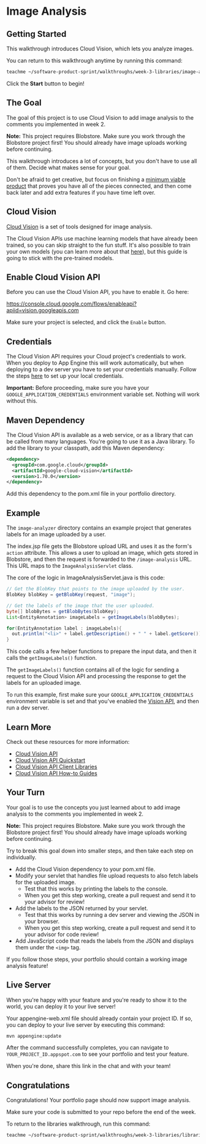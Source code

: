 # Image Analysis

## Getting Started

This walkthrough introduces Cloud Vision, which lets you analyze images.

You can return to this walkthrough anytime by running this command:

```bash
teachme ~/software-product-sprint/walkthroughs/week-3-libraries/image-analysis/image-analysis-walkthrough.md
```

Click the **Start** button to begin!

## The Goal

The goal of this project is to use Cloud Vision to add image analysis to the
comments you implemented in week 2.

**Note:** This project requires Blobstore. Make sure you work through the
Blobstore project first! You should already have image uploads working before
continuing.

This walkthrough introduces a lot of concepts, but you don't have to use all of
them. Decide what makes sense for your goal.

Don't be afraid to get creative, but focus on finishing a
[minimum viable product](https://en.wikipedia.org/wiki/Minimum_viable_product)
that proves you have all of the pieces connected, and then come back later and
add extra features if you have time left over.

## Cloud Vision

[Cloud Vision](https://cloud.google.com/vision/) is a set of tools designed for
image analysis.

The Cloud Vision APIs use machine learning models that have already been
trained, so you can skip straight to the fun stuff. It's also possible to train
your own models (you can learn more about that
[here](https://cloud.google.com/automl/)), but this guide is going to stick with
the pre-trained models.

## Enable Cloud Vision API

Before you can use the Cloud Vision API, you have to enable it. Go here:

<https://console.cloud.google.com/flows/enableapi?apiid=vision.googleapis.com>

Make sure your project is selected, and click the `Enable` button.

## Credentials

The Cloud Vision API requires your Cloud project's credentials to work. When you
deploy to App Engine this will work automatically, but when deploying to a dev
server you have to set your credentials manually. Follow the steps
[here](https://cloud.google.com/docs/authentication/getting-started) to set up
your local credentials.

**Important:** Before proceeding, make sure you have your
`GOOGLE_APPLICATION_CREDENTIALS` environment variable set. Nothing will work
without this.

## Maven Dependency

The Cloud Vision API is available as a web service, or as a library that can be
called from many languages. You're going to use it as a Java library. To add the
library to your classpath, add this Maven dependency:

```xml
<dependency>
  <groupId>com.google.cloud</groupId>
  <artifactId>google-cloud-vision</artifactId>
  <version>1.70.0</version>
</dependency>
```

Add this dependency to the
<walkthrough-editor-open-file
    filePath="software-product-sprint/portfolio/pom.xml">
  pom.xml
</walkthrough-editor-open-file>
file in your portfolio directory.

## Example

The `image-analyzer` directory contains an example project that generates labels
for an image uploaded by a user.

The
<walkthrough-editor-open-file
    filePath="software-product-sprint/walkthroughs/week-3-libraries/image-analysis/examples/image-analyzer/src/main/webapp/index.jsp">
  index.jsp
</walkthrough-editor-open-file>
file gets the Blobstore upload URL and uses it as the form's `action`
attribute. This allows a user to upload an image, which gets stored in
Blobstore, and then the request is forwarded to the `/image-analysis` URL. This
URL maps to the `ImageAnalysisServlet` class.

The core of the logic in
<walkthrough-editor-open-file
    filePath="software-product-sprint/walkthroughs/week-3-libraries/image-analysis/examples/image-analyzer/src/main/java/com/google/sps/servlets/ImageAnalysisServlet.java">
  ImageAnalysisServlet.java
</walkthrough-editor-open-file>
is this code:

```java
// Get the BlobKey that points to the image uploaded by the user.
BlobKey blobKey = getBlobKey(request, "image");

// Get the labels of the image that the user uploaded.
byte[] blobBytes = getBlobBytes(blobKey);
List<EntityAnnotation> imageLabels = getImageLabels(blobBytes);

for(EntityAnnotation label : imageLabels){
  out.println("<li>" + label.getDescription() + " " + label.getScore());
}
```

This code calls a few helper functions to prepare the input data, and then it
calls the `getImageLabels()` function.

The `getImageLabels()` function contains all of the logic for sending a request
to the Cloud Vision API and processing the response to get the labels for an
uploaded image.

To run this example, first make sure your `GOOGLE_APPLICATION_CREDENTIALS`
environment variable is set and that you've enabled the
[Vision API](https://console.cloud.google.com/flows/enableapi?apiid=vision.googleapis.com),
and then run a dev server.

## Learn More

Check out these resources for more information:

-   [Cloud Vision API](https://cloud.google.com/vision/)
-   [Cloud Vision API Quickstart](https://cloud.google.com/vision/docs/quickstart-client-libraries#client-libraries-install-java)
-   [Cloud Vision API Client Libraries](https://cloud.google.com/vision/docs/libraries)
-   [Cloud Vision API How-to Guides](https://cloud.google.com/vision/docs/how-to)

## Your Turn

Your goal is to use the concepts you just learned about to add image analysis to
the comments you implemented in week 2.

**Note:** This project requires Blobstore. Make sure you work through the
Blobstore project first! You should already have image uploads working before
continuing.

Try to break this goal down into smaller steps, and then take each step on
individually.

-   Add the Cloud Vision dependency to your
    <walkthrough-editor-open-file
        filePath="software-product-sprint/portfolio/pom.xml">
      pom.xml
    </walkthrough-editor-open-file>
    file.
-   Modify your servlet that handles file upload requests to also fetch labels
    for the uploaded image.
    -   Test that this works by printing the labels to the console.
    -   When you get this step working, create a pull request and send it to
        your advisor for review!
-   Add the labels to the JSON returned by your servlet.
    -   Test that this works by running a dev server and viewing the JSON in your
        browser.
    -   When you get this step working, create a pull request and send it to
        your advisor for code review!
-   Add JavaScript code that reads the labels from the JSON and displays them
    under the `<img>` tag.

If you follow those steps, your portfolio should contain a working image
analysis feature!

## Live Server

When you're happy with your feature and you're ready to show it to the world,
you can deploy it to your live server!

Your
<walkthrough-editor-open-file
    filePath="software-product-sprint/portfolio/src/main/webapp/WEB-INF/appengine-web.xml">
  appengine-web.xml
</walkthrough-editor-open-file>
file should already contain your project ID. If so, you can deploy to your live
server by executing this command:

```bash
mvn appengine:update
```

After the command successfully completes, you can navigate to
`YOUR_PROJECT_ID.appspot.com` to see your portfolio and test your feature.

When you're done, share this link in the chat and with your team!

## Congratulations

<walkthrough-conclusion-trophy></walkthrough-conclusion-trophy>

Congratulations! Your portfolio page should now support image analysis.

Make sure your code is submitted to your repo before the end of the week.

To return to the libraries walkthrough, run this command:

```bash
teachme ~/software-product-sprint/walkthroughs/week-3-libraries/libraries-walkthrough.md
```